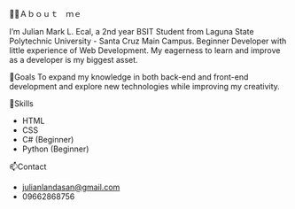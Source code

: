 🧑‍💻Ａｂｏｕｔ ｍｅ

I’m Julian Mark L. Ecal, a 2nd year BSIT Student from Laguna State Polytechnic University - Santa Cruz Main Campus. Beginner Developer with little experience of Web Development. My eagerness to learn and improve as a developer is my biggest asset.

🎯Goals
To expand my knowledge in both back-end and front-end development and explore new technologies while improving my creativity.

🚀Skills
* HTML
* CSS
* C# (Beginner)
* Python (Beginner)

📫Contact
* julianlandasan@gmail.com
* 09662868756
